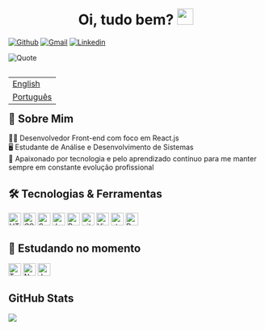 <h1 align="center">Oi, tudo bem? <img
src="https://github.com/blackcater/blackcater/raw/main/images/Hi.gif" height="32" /></h1>

 [![Github](https://img.shields.io/badge/-Github-000?style=flat&logo=Github&logoColor=white)](https://github.com/victortavaresdev)
 [![Gmail](https://img.shields.io/badge/-Gmail-c14438?style=flat&logo=Gmail&logoColor=white)](mailto:victortavaresdev@gmail.com)
 [![Linkedin](https://img.shields.io/badge/-LinkedIn-blue?style=flat&logo=Linkedin&logoColor=white)](https://www.linkedin.com/in/victor-tavares-dev/)
 
 ![Quote](https://github-readme-quotes.herokuapp.com/quote?theme=dracula&animation=default&layout=default&font=default)

<table align="right">
 <tr><td><a href="README_en.md">English</a></td></tr>
 <tr><td><a href="README.md">Português</a></td></tr>
</table>

## 👾 Sobre Mim

 👨‍💻 Desenvolvedor Front-end com foco em React.js</br>
 🖥️ Estudante de Análise e Desenvolvimento de Sistemas</br> 
 💜 Apaixonado por tecnologia e pelo aprendizado contínuo para me manter sempre em constante evolução profissional 


## 🛠 Tecnologias & Ferramentas

<div>
 <img src="https://img.shields.io/badge/HTML5-282C34?logo=html5&logoColor=E34F26" alt="HTML5 logo" title="HTML5" height="25" />
 <img src="https://img.shields.io/badge/CSS3-282C34?logo=css3&logoColor=1572B6" alt="CSS3 logo" title="CSS3" height="25" />
 <img src="https://img.shields.io/badge/Sass-282C34?logo=sass&logoColor=CC6699" alt="Sass logo" title="Sass" height="25" />
 <img src="https://img.shields.io/badge/JavaScript-282C34?logo=javascript&logoColor=F7DF1E" alt="JavaScript logo" title="JavaScript" height="25" />
 <img src="https://img.shields.io/badge/React-20232A?style=for-the-badge&logo=react&logoColor=61DAFB" title="React" height="25" />
 <img src="https://img.shields.io/badge/git-282C34?logo=git&logoColor=F05032" alt="git logo" title="git" height="25" />
 <img src="https://img.shields.io/badge/VS%20Code-282C34?logo=visual-studio-code&logoColor=007ACC" alt="Visual Studio Code logo" title="Visual Studio Code" height="25" /> 
 <img src="https://img.shields.io/static/v1?label=&message=styled-components&color=282C34&logo=styled-components&logoColor=DB7093" alt="styled-components logo" title="styled-components" height="25" />
 <img background="black" src="https://img.shields.io/badge/React_Router-CA4245?style=for-the-badge&logo=react-router&logoColor=white" alt="React router" title="react-router" height="25" />
</div>

## 📖 Estudando no momento

<div>
 <img src="https://img.shields.io/badge/TypeScript-282C34?logo=typescript&logoColor=3178C6" alt="TypeScript logo" title="TypeScript" height="25" />
 <img src="https://img.shields.io/badge/Next.js-282C34?logo=next.js&logoColor=FFFFFF" alt="Next.js logo" title="Next.js" height="25" />
 <img src="https://img.shields.io/badge/Jest-282C34?logo=jest&logoColor=C21325" alt="Jest logo" title="Jest" height="25" />
</div>


## GitHub Stats

<div>
  <img src="https://github-readme-stats.vercel.app/api?username=victortavaresdev&show_icons=true&theme=tokyonight" />  
</div>




 
